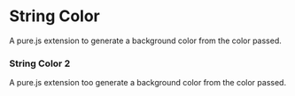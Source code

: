 # String Color
A pure.js extension to generate a background color from the color passed.

### String Color 2
A pure.js extension too generate a background color from the color passed.